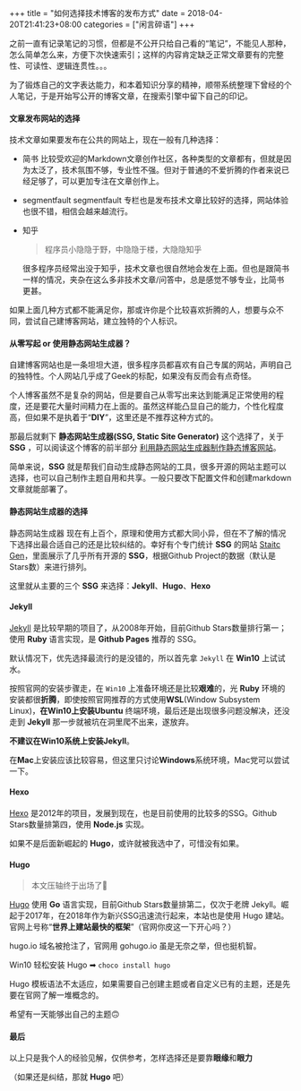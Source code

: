 +++
title = "如何选择技术博客的发布方式"
date = 2018-04-20T21:41:23+08:00
categories = ["闲言碎语"]
+++


之前一直有记录笔记的习惯，但都是不公开只给自己看的“笔记”，不能见人那种，怎么简单怎么来，方便下次快速索引；这样的内容肯定缺乏正常文章要有的完整性、可读性、逻辑连贯性。。。

为了锻炼自己的文字表达能力，和本着知识分享的精神，顺带系统整理下曾经的个人笔记，于是开始写公开的博客文章，在搜索引擎中留下自己的印记。

<!--more-->

#### 文章发布网站的选择
技术文章如果要发布在公共的网站上，现在一般有几种选择：

- 简书
比较受欢迎的Markdown文章创作社区，各种类型的文章都有，但就是因为太泛了，技术氛围不够，专业性不强。但对于普通的不爱折腾的作者来说已经足够了，可以更加专注在文章创作上。

- segmentfault
segmentfault 专栏也是发布技术文章比较好的选择，网站体验也很不错，相信会越来越流行。

- 知乎
  > 程序员小隐隐于野，中隐隐于楼，大隐隐知乎

  很多程序员经常出没于知乎，技术文章也很自然地会发在上面。但也是跟简书一样的情况，夹杂在这么多非技术文章/问答中，总是感觉不够专业，比简书更甚。


如果上面几种方式都不能满足你，那或许你是个比较喜欢折腾的人，想要与众不同，尝试自己建博客网站，建立独特的个人标识。

#### 从零写起 or 使用静态网站生成器？

自建博客网站也是一条坦坦大道，很多程序员都喜欢有自己专属的网站，声明自己的独特性。个人网站几乎成了Geek的标配，如果没有反而会有点奇怪。

个人博客虽然不是复杂的网站，但是要自己从零写出来达到能满足正常使用的程度，还是要花大量时间精力在上面的。虽然这样能凸显自己的能力，个性化程度高，但如果不是执着于“**DIY**”，这里还是不推荐这种方式的。

那最后就剩下 **静态网站生成器(SSG, Static Site Generator)** 这个选择了，关于 **SSG** ，可以阅读这个博客的前半部分 [利用静态网站生成器制作静态博客网站](https://www.jianshu.com/p/c50dab7a98ef)。

简单来说，**SSG** 就是帮我们自动生成静态网站的工具，很多开源的网站主题可以选择，也可以自己制作主题自用和共享。一般只要改下配置文件和创建markdown文章就能部署了。


#### 静态网站生成器的选择
静态网站生成器 现在有上百个，原理和使用方式都大同小异，但在不了解的情况下选择出最合适自己的还是比较纠结的。幸好有个专门统计 **SSG** 的网站 [Staitc Gen](https://www.staticgen.com/)，里面展示了几乎所有开源的 **SSG**，根据Github Project的数据（默认是Stars数）来进行排列。

这里就从主要的三个 **SSG** 来选择：**Jekyll**、**Hugo**、**Hexo**

#### Jekyll
[Jekyll](https://jekyllrb.com/) 是比较早期的项目了，从2008年开始，目前Github Stars数量排行第一；使用 **Ruby** 语言实现，是 **Github Pages** 推荐的 SSG。

默认情况下，优先选择最流行的是没错的，所以首先拿 `Jekyll` 在 **Win10** 上试试水。

按照官网的安装步骤走，在 `Win10` 上准备环境还是比较**艰难**的，光 **Ruby** 环境的安装都很**折腾**，即使按照官网推荐的方式使用**WSL**(Window Subsystem Linux)，**在Win10上安装Ubuntu** 终端环境，最后还是出现很多问题没解决，还没走到 **Jekyll** 那一步就被坑在洞里爬不出来，遂放弃。

**不建议在Win10系统上安装Jekyll**。

在**Mac**上安装应该比较容易，但这里只讨论**Windows**系统环境，Mac党可以尝试一下。

#### Hexo
[Hexo](https://hexo.io/) 是2012年的项目，发展到现在，也是目前使用的比较多的SSG。Github Stars数量排第四，使用 **Node.js** 实现。

如果不是后面新崛起的 **Hugo**，或许就被我选中了，可惜没有如果。


#### Hugo
> 本文压轴终于出场了🎉

[Hugo](http://gohugo.io/) 使用 **Go** 语言实现，目前Github Stars数量排第二，仅次于老牌 Jekyll。崛起于2017年，在2018年作为新兴SSG迅速流行起来，本站也是使用 Hugo 建站。官网上号称“**世界上建站最快的框架**”（官网你皮这一下开心吗？）

hugo.io 域名被抢注了，官网用 gohugo.io 虽是无奈之举，但也挺机智。

Win10 轻松安装 Hugo ➡ `choco install hugo`

Hugo 模板语法不太适应，如果需要自己创建主题或者自定义已有的主题，还是先要在官网了解一堆概念的。

希望有一天能够出自己的主题🙃

#### 最后
以上只是我个人的经验见解，仅供参考，怎样选择还是要靠**眼缘**和**眼力**

（如果还是纠结，那就 **Hugo** 吧）